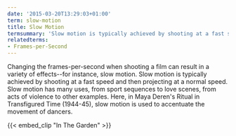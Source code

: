 ```yaml
---
date: '2015-03-20T13:29:03+01:00'
term: slow-motion
title: Slow Motion
termsummary: 'Slow motion is typically achieved by shooting at a fast speed and then projecting at a normal speed.'
relatedterms:
- Frames-per-Second
---
```


Changing the frames-per-second when shooting a film can result in a
variety of effects--for instance, slow motion.  Slow motion is
typically achieved by shooting at a fast speed and then projecting at
a normal speed. <!--more-->Slow motion has many uses, from sport sequences to
love scenes, from acts of violence to other examples. Here, in Maya
Deren's Ritual in Transfigured Time (1944-45), slow motion is used to
accentuate the movement of dancers.

{{< embed_clip "In The Garden" >}}